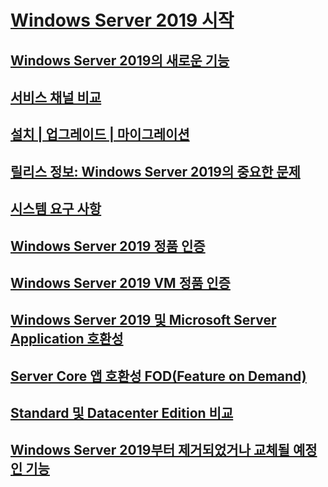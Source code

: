 # [Windows Server 2019 시작](get-started-19.md) 
## [Windows Server 2019의 새로운 기능](whats-new-19.md)
## [서비스 채널 비교](servicing-channels-19.md)
## [설치 | 업그레이드 | 마이그레이션](install-upgrade-migrate-19.md)
## [릴리스 정보: Windows Server 2019의 중요한 문제](rel-notes-19.md)
## [시스템 요구 사항](sys-reqs-19.md)
## [Windows Server 2019 정품 인증](activation-19.md)
## [Windows Server 2019 VM 정품 인증](vm-activation-19.md)
## [Windows Server 2019 및 Microsoft Server Application 호환성](app-compat-19.md)
## [Server Core 앱 호환성 FOD(Feature on Demand)](install-fod-19.md)
## [Standard 및 Datacenter Edition 비교](editions-comparison-19.md)
## [Windows Server 2019부터 제거되었거나 교체될 예정인 기능](removed-features-19.md)












